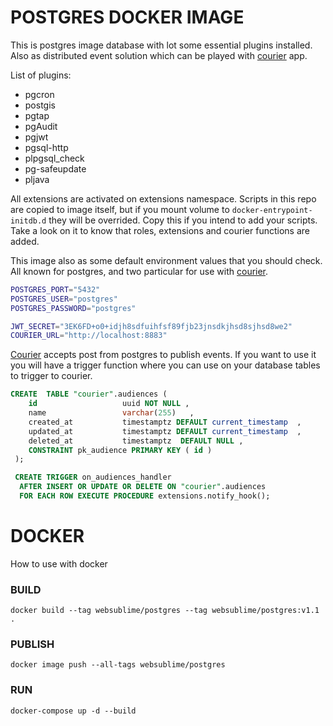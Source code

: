 # POSTGRES DOCKER IMAGE

This is postgres image database with lot some essential plugins installed. Also as distributed event solution which can be played with [courier](https://github.com/websublime/courier) app.

List of plugins:

 - pgcron
 - postgis
 - pgtap
 - pgAudit
 - pgjwt
 - pgsql-http
 - plpgsql_check
 - pg-safeupdate
 - pljava

All extensions are activated on extensions namespace. Scripts in this repo are copied to image itself, but if you mount volume to `docker-entrypoint-initdb.d` they will be overrided. Copy this if you intend to add your scripts. Take a look on it to know that roles, extensions and courier functions are added.

This image also as some default environment values that you should check. All known for postgres, and two particular for use with [courier](https://github.com/websublime/courier).

```bash
POSTGRES_PORT="5432"
POSTGRES_USER="postgres"
POSTGRES_PASSWORD="postgres"

JWT_SECRET="3EK6FD+o0+idjh8sdfuihfsf89fjb23jnsdkjhsd8sjhsd8we2"
COURIER_URL="http://localhost:8883"
```

[Courier](https://github.com/websublime/courier) accepts post from postgres to publish events. If you want to use it you will have a trigger function where you can use on your database tables
to trigger to courier.

```sql
CREATE  TABLE "courier".audiences (
	id                   uuid NOT NULL ,
	name                 varchar(255)   ,
	created_at           timestamptz DEFAULT current_timestamp  ,
	updated_at           timestamptz DEFAULT current_timestamp  ,
	deleted_at           timestamptz  DEFAULT NULL ,
	CONSTRAINT pk_audience PRIMARY KEY ( id )
 );

 CREATE TRIGGER on_audiences_handler
  AFTER INSERT OR UPDATE OR DELETE ON "courier".audiences 
  FOR EACH ROW EXECUTE PROCEDURE extensions.notify_hook();
```

# DOCKER

How to use with docker

### BUILD

````
docker build --tag websublime/postgres --tag websublime/postgres:v1.1 .
````
### PUBLISH

````
docker image push --all-tags websublime/postgres
````

### RUN

```
docker-compose up -d --build
```
